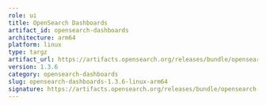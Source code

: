 ```yaml
---
role: ui
title: OpenSearch Dashboards
artifact_id: opensearch-dashboards
architecture: arm64
platform: linux
type: targz
artifact_url: https://artifacts.opensearch.org/releases/bundle/opensearch-dashboards/1.3.6/opensearch-dashboards-1.3.6-linux-arm64.tar.gz
version: 1.3.6
category: opensearch-dashboards
slug: opensearch-dashboards-1.3.6-linux-arm64
signature: https://artifacts.opensearch.org/releases/bundle/opensearch-dashboards/1.3.6/opensearch-dashboards-1.3.6-linux-arm64.tar.gz.sig
---
```


